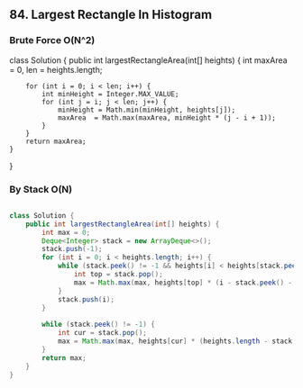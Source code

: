 ## 84. Largest Rectangle In Histogram ##


### Brute Force O(N^2) ###
class Solution {
    public int largestRectangleArea(int[] heights) {
        int maxArea = 0, len = heights.length;
        
        for (int i = 0; i < len; i++) {
            int minHeight = Integer.MAX_VALUE;
            for (int j = i; j < len; j++) {
                minHeight = Math.min(minHeight, heights[j]);
                maxArea  = Math.max(maxArea, minHeight * (j - i + 1));
            }
        }
        return maxArea;
    }
}

### By Stack O(N) ###
```java

class Solution {
    public int largestRectangleArea(int[] heights) {
        int max = 0;
        Deque<Integer> stack = new ArrayDeque<>();
        stack.push(-1);
        for (int i = 0; i < heights.length; i++) {
            while (stack.peek() != -1 && heights[i] < heights[stack.peek()]) {
                int top = stack.pop();
                max = Math.max(max, heights[top] * (i - stack.peek() - 1));
            }
            stack.push(i);
        }
        
        while (stack.peek() != -1) {
            int cur = stack.pop();
            max = Math.max(max, heights[cur] * (heights.length - stack.peek() - 1));
        }
        return max;
    }
}

```

